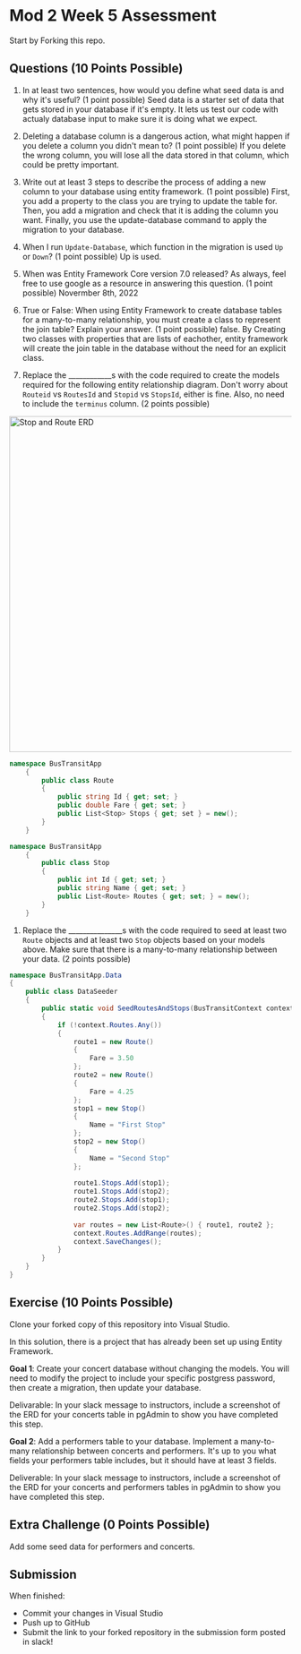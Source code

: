 # Mod 2 Week 5 Assessment

Start by Forking this repo.

## Questions (10 Points Possible)

1. In at least two sentences, how would you define what seed data is and why it's useful? (1 point possible)
Seed data is a starter set of data that gets stored in your database if it's empty. It lets us test our code with actualy database input to make sure it is doing what we expect.

1. Deleting a database column is a dangerous action, what might happen if you delete a column you didn't mean to? (1 point possible)
If you delete the wrong column, you will lose all the data stored in that column, which could be pretty important.

1. Write out at least 3 steps to describe the process of adding a new column to your database using entity framework. (1 point possible)
First, you add a property to the class you are trying to update the table for. Then, you add a migration and check that it is adding the column you want. Finally, you use the update-database command to apply the migration to your database.

1. When I run `Update-Database`, which function in the migration is used `Up` or `Down`? (1 point possible)
Up is used.

1. When was Entity Framework Core version 7.0 released? As always, feel free to use google as a resource in answering this question. (1 point possible)
Novermber 8th, 2022

1. True or False: When using Entity Framework to create database tables for a many-to-many relationship, you must create a class to represent the join table? Explain your answer. (1 point possible)
false. By Creating two classes with properties that are lists of eachother, entity framework will create the join table in the database without the need for an explicit class.

1. Replace the ____________s with the code required to create the models required for the following entity relationship diagram. Don't worry about `Routeid` vs `RoutesId` and `Stopid` vs `StopsId`, either is fine. Also, no need to include the `terminus` column. (2 points possible)

<img width="600" alt="Stop and Route ERD" src="https://user-images.githubusercontent.com/11747682/228308854-d2328b8c-32d2-4eb9-aa0d-8a2b3d4c6bfa.png">

```C#
namespace BusTransitApp
    {
        public class Route
        {
            public string Id { get; set; }
            public double Fare { get; set; }
            public List<Stop> Stops { get; set } = new();
        }
    }

namespace BusTransitApp
    {
        public class Stop
        {
            public int Id { get; set; }
            public string Name { get; set; }
            public List<Route> Routes { get; set; } = new();
        }
    }
```


1. Replace the _______________s with the code required to seed at least two `Route` objects and at least two `Stop` objects based on your models above. Make sure that there is a many-to-many relationship between your data. (2 points possible)

```C#
namespace BusTransitApp.Data
{
    public class DataSeeder
    {
        public static void SeedRoutesAndStops(BusTransitContext context)
        {
            if (!context.Routes.Any())
            {
                route1 = new Route()
                {
                    Fare = 3.50
                };
                route2 = new Route()
                {
                    Fare = 4.25
                };
                stop1 = new Stop()
                {
                    Name = "First Stop"
                };
                stop2 = new Stop()
                {
                    Name = "Second Stop"
                };
                
                route1.Stops.Add(stop1);
                route1.Stops.Add(stop2);
                route2.Stops.Add(stop1);
                route2.Stops.Add(stop2);
                
                var routes = new List<Route>() { route1, route2 };
                context.Routes.AddRange(routes);
                context.SaveChanges();
            }
        }
    }
}
```
## Exercise (10 Points Possible)

Clone your forked copy of this repository into Visual Studio.  

In this solution, there is a project that has already been set up using Entity Framework.

**Goal 1**: Create your concert database without changing the models. You will need to modify the project to include your specific postgress password, then create a migration, then update your database.

Delivarable: In your slack message to instructors, include a screenshot of the ERD for your concerts table in pgAdmin to show you have completed this step.

**Goal 2**: Add a performers table to your database. Implement a many-to-many relationship between concerts and performers. It's up to you what fields your performers table includes, but it should have at least 3 fields.

Deliverable: In your slack message to instructors, include a screenshot of the ERD for your concerts and performers tables in pgAdmin to show you have completed this step.

## Extra Challenge (0 Points Possible)

Add some seed data for performers and concerts.

## Submission

When finished:
* Commit your changes in Visual Studio
* Push up to GitHub
* Submit the link to your forked repository in the submission form posted in slack!
